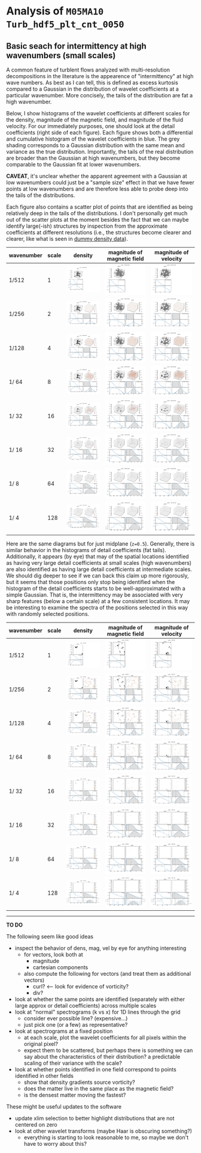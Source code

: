 # Analysis of `M05MA10 Turb_hdf5_plt_cnt_0050`

## Basic seach for intermittency at high wavenumbers (small scales)

A common feature of turblent flows analyzed with multi-resolution decompositions in the literature is the appearence of "intermittency" at high wave numbers.
As best as I can tell, this is defined as excess kurtosis compared to a Gaussian in the distribution of wavelet coefficients at a particular wavenumber.
More concisely, the tails of the distribution are fat a high wavenumber.

Below, I show histograms of the wavelet coefficients at different scales for the density, magnitude of the magnetic field, and magnitude of the fluid velocity.
For our immediately purposes, one should look at the detail coefficients (right side of each figure).
Each figure shows both a differential and cumulative histogram of the wavelet coefficients in blue.
The grey shading corresponds to a Gaussian distribution with the same mean and variance as the true distribution.
Importantly, the tails of the real distribution are broader than the Gaussian at high wavenumbers, but they become comparable to the Gaussian fit at lower wavenumbers.

**CAVEAT**, it's unclear whether the apparent agreement with a Gaussian at low wavenumbers could just be a "sample size" effect in that we have fewer points at low wavenumbers and are therefore less able to probe deep into the tails of the distributions.

Each figure also contains a scatter plot of points that are identified as being relatively deep in the tails of the distributions.
I don't personally get much out of the scatter plots at the moment besides the fact that we can maybe identify large(-ish) structures by inspection from the approximate coefficients at different resolutions (i.e., the structures become clearer and clearer, like what is seen in [dummy density data](summary-dummy.md)).

|wavenumber|scale|density|magnitude of magnetic field|magnitude of velocity|
|----------|-----|-------|---------------------------|---------------------|
|    1/512 |   1 |<img src="M05MA10/test-3d-scatter-001-001-001-dens_Turb_hdf5_plt_cnt_0050.png">|<img src="M05MA10/test-3d-scatter-001-001-001-mag_Turb_hdf5_plt_cnt_0050.png">|<img src="M05MA10/test-3d-scatter-001-001-001-vel_Turb_hdf5_plt_cnt_0050.png">|
|    1/256 |   2 |<img src="M05MA10/test-3d-scatter-002-002-002-dens_Turb_hdf5_plt_cnt_0050.png">|<img src="M05MA10/test-3d-scatter-002-002-002-mag_Turb_hdf5_plt_cnt_0050.png">|<img src="M05MA10/test-3d-scatter-002-002-002-vel_Turb_hdf5_plt_cnt_0050.png">|
|    1/128 |   4 |<img src="M05MA10/test-3d-scatter-004-004-004-dens_Turb_hdf5_plt_cnt_0050.png">|<img src="M05MA10/test-3d-scatter-004-004-004-mag_Turb_hdf5_plt_cnt_0050.png">|<img src="M05MA10/test-3d-scatter-004-004-004-vel_Turb_hdf5_plt_cnt_0050.png">|
|    1/ 64 |   8 |<img src="M05MA10/test-3d-scatter-008-008-008-dens_Turb_hdf5_plt_cnt_0050.png">|<img src="M05MA10/test-3d-scatter-008-008-008-mag_Turb_hdf5_plt_cnt_0050.png">|<img src="M05MA10/test-3d-scatter-008-008-008-vel_Turb_hdf5_plt_cnt_0050.png">|
|    1/ 32 |  16 |<img src="M05MA10/test-3d-scatter-016-016-016-dens_Turb_hdf5_plt_cnt_0050.png">|<img src="M05MA10/test-3d-scatter-016-016-016-mag_Turb_hdf5_plt_cnt_0050.png">|<img src="M05MA10/test-3d-scatter-016-016-016-vel_Turb_hdf5_plt_cnt_0050.png">|
|    1/ 16 |  32 |<img src="M05MA10/test-3d-scatter-032-032-032-dens_Turb_hdf5_plt_cnt_0050.png">|<img src="M05MA10/test-3d-scatter-032-032-032-mag_Turb_hdf5_plt_cnt_0050.png">|<img src="M05MA10/test-3d-scatter-032-032-032-vel_Turb_hdf5_plt_cnt_0050.png">|
|    1/  8 |  64 |<img src="M05MA10/test-3d-scatter-064-064-064-dens_Turb_hdf5_plt_cnt_0050.png">|<img src="M05MA10/test-3d-scatter-064-064-064-mag_Turb_hdf5_plt_cnt_0050.png">|<img src="M05MA10/test-3d-scatter-064-064-064-vel_Turb_hdf5_plt_cnt_0050.png">|
|    1/  4 | 128 |<img src="M05MA10/test-3d-scatter-128-128-128-dens_Turb_hdf5_plt_cnt_0050.png">|<img src="M05MA10/test-3d-scatter-128-128-128-mag_Turb_hdf5_plt_cnt_0050.png">|<img src="M05MA10/test-3d-scatter-128-128-128-vel_Turb_hdf5_plt_cnt_0050.png">|

Here are the same diagrams but for just midplane (`z=0.5`).
Generally, there is similar behavior in the histograms of detail coefficients (fat tails).
Additionally, it appears (by eye) that may of the spatial locations identified as having very large detail coefficients at small scales (high wavenumbers) are also identified as having large detail coefficients at intermediate scales.
We should dig deeper to see if we can back this claim up more rigorously, but it seems that those positions only stop being identified when the histogram of the detail coefficients starts to be well-approximated with a simple Gaussian.
That is, the intermittency may be associated with very sharp features (below a certain scale) at a few consistent locations.
It may be interesting to examine the spectra of the positions selected in this way with randomly selected positions.

|wavenumber|scale|density|magnitude of magnetic field|magnitude of velocity|
|----------|-----|-------|---------------------------|---------------------|
|    1/512 |   1 |<img src="M05MA10/test-2d-scatter-001-001-dens_Turb_hdf5_plt_cnt_0050.png">|<img src="M05MA10/test-2d-scatter-001-001-mag_Turb_hdf5_plt_cnt_0050.png">|<img src="M05MA10/test-2d-scatter-001-001-vel_Turb_hdf5_plt_cnt_0050.png">|
|    1/256 |   2 |<img src="M05MA10/test-2d-scatter-002-002-dens_Turb_hdf5_plt_cnt_0050.png">|<img src="M05MA10/test-2d-scatter-002-002-mag_Turb_hdf5_plt_cnt_0050.png">|<img src="M05MA10/test-2d-scatter-002-002-vel_Turb_hdf5_plt_cnt_0050.png">|
|    1/128 |   4 |<img src="M05MA10/test-2d-scatter-004-004-dens_Turb_hdf5_plt_cnt_0050.png">|<img src="M05MA10/test-2d-scatter-004-004-mag_Turb_hdf5_plt_cnt_0050.png">|<img src="M05MA10/test-2d-scatter-004-004-vel_Turb_hdf5_plt_cnt_0050.png">|
|    1/ 64 |   8 |<img src="M05MA10/test-2d-scatter-008-008-dens_Turb_hdf5_plt_cnt_0050.png">|<img src="M05MA10/test-2d-scatter-008-008-mag_Turb_hdf5_plt_cnt_0050.png">|<img src="M05MA10/test-2d-scatter-008-008-vel_Turb_hdf5_plt_cnt_0050.png">|
|    1/ 32 |  16 |<img src="M05MA10/test-2d-scatter-016-016-dens_Turb_hdf5_plt_cnt_0050.png">|<img src="M05MA10/test-2d-scatter-016-016-mag_Turb_hdf5_plt_cnt_0050.png">|<img src="M05MA10/test-2d-scatter-016-016-vel_Turb_hdf5_plt_cnt_0050.png">|
|    1/ 16 |  32 |<img src="M05MA10/test-2d-scatter-032-032-dens_Turb_hdf5_plt_cnt_0050.png">|<img src="M05MA10/test-2d-scatter-032-032-mag_Turb_hdf5_plt_cnt_0050.png">|<img src="M05MA10/test-2d-scatter-032-032-vel_Turb_hdf5_plt_cnt_0050.png">|
|    1/  8 |  64 |<img src="M05MA10/test-2d-scatter-064-064-dens_Turb_hdf5_plt_cnt_0050.png">|<img src="M05MA10/test-2d-scatter-064-064-mag_Turb_hdf5_plt_cnt_0050.png">|<img src="M05MA10/test-2d-scatter-064-064-vel_Turb_hdf5_plt_cnt_0050.png">|
|    1/  4 | 128 |<img src="M05MA10/test-2d-scatter-128-128-dens_Turb_hdf5_plt_cnt_0050.png">|<img src="M05MA10/test-2d-scatter-128-128-mag_Turb_hdf5_plt_cnt_0050.png">|<img src="M05MA10/test-2d-scatter-128-128-vel_Turb_hdf5_plt_cnt_0050.png">|

---

**TO DO**

The following seem like good ideas

  * inspect the behavior of dens, mag, vel by eye for anything interesting
    - for vectors, look both at
      * magnitude
      * cartesian components
    - also compute the following for vectors (and treat them as additional vectors)
      * curl? <-- look for evidence of vorticity?
      * div?
  * look at whether the same points are identified (separately with either large approx or detail coefficients) across multiple scales
  * look at "normal" spectrograms (k vs x) for 1D lines through the grid
    - consider ever possible line? (expensive...)
    - just pick one (or a few) as representative?
  * look at spectrograms at a fixed position
    - at each scale, plot the wavelet coefficients for all pixels within the original pixel?
    - expect them to be scattered, but perhaps there is something we can say about the characteristics of their distribution? a predictable scaling of their variance with the scale?
  * look at whether points identified in one field correspond to points identified in other fields
    - show that density gradients source vorticity?
    - does the matter live in the same place as the magnetic field?
    - is the densest matter moving the fastest?

These might be useful updates to the software

  * update xlim selection to better highlight distributions that are not centered on zero
  * look at other wavelet transforms (maybe Haar is obscuring something?)
    - everything is starting to look reasonable to me, so maybe we don't have to worry about this?
